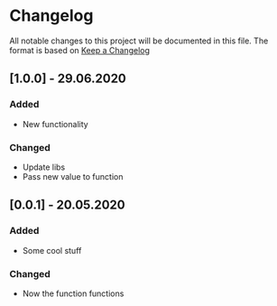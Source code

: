 #  Changelog
All notable changes to this project will be documented in this file.
The format is based on [Keep a Changelog](http://keepachangelog.com/)

## [1.0.0] - 29.06.2020

### Added
- New functionality

###  Changed
- Update libs
- Pass new value to function

## [0.0.1] - 20.05.2020

### Added
- Some cool stuff

### Changed
- Now the function functions
